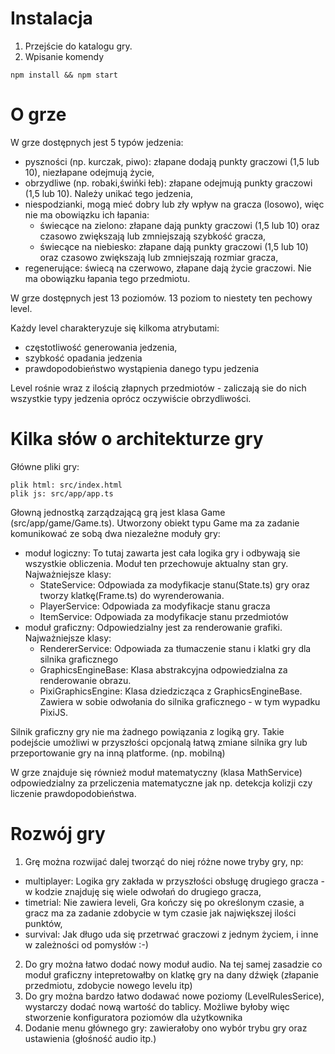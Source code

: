 # Instalacja
1. Przejście do katalogu gry.
2. Wpisanie komendy
```
npm install && npm start
```

# O grze
W grze dostępnych jest 5 typów jedzenia:
- pyszności (np. kurczak, piwo): złapane dodają punkty graczowi (1,5 lub 10), niezłapane odejmują życie,
- obrzydliwe (np. robaki,świńki łeb): złapane odejmują punkty graczowi (1,5 lub 10). Należy unikać tego jedzenia,
- niespodzianki, mogą mieć dobry lub zły wpływ na gracza (losowo), więc nie ma obowiązku ich łapania:
  - świecące na zielono: złapane dają punkty graczowi (1,5 lub 10) oraz czasowo zwiększają lub zmniejszają szybkość gracza,
  - świecące na niebiesko: złapane dają punkty graczowi (1,5 lub 10) oraz czasowo zwiększają lub zmniejszają rozmiar gracza,
- regenerujące: świecą na czerwowo, złapane dają życie graczowi. Nie ma obowiązku łapania tego przedmiotu.

W grze dostępnych jest 13 poziomów. 13 poziom to niestety ten pechowy level.

Każdy level charakteryzuje się kilkoma atrybutami:
- częstotliwość generowania jedzenia,
- szybkość opadania jedzenia
- prawdopodobieństwo wystąpienia danego typu jedzenia

Level rośnie wraz z ilością złapnych przedmiotów - zaliczają sie do nich wszystkie typy jedzenia oprócz oczywiście obrzydliwości.

# Kilka słów o architekturze gry
Główne pliki gry:
```
plik html: src/index.html
plik js: src/app/app.ts
```

Głowną jednostką zarządzającą grą jest klasa Game (src/app/game/Game.ts).
Utworzony obiekt typu Game ma za zadanie komunikować ze sobą dwa niezależne moduły gry: 
- moduł logiczny: To tutaj zawarta jest cała logika gry i odbywają sie wszystkie obliczenia. Moduł ten przechowuje aktualny stan gry. Najważniejsze klasy:
  - StateService: Odpowiada za modyfikacje stanu(State.ts) gry oraz tworzy klatkę(Frame.ts) do wyrenderowania.
  - PlayerService: Odpowiada za modyfikacje stanu gracza
  - ItemService: Odpowiada za modyfikacje stanu przedmiotów
- moduł graficzny: Odpowiedzialny jest za renderowanie grafiki. Najważniejsze klasy:
  - RendererService: Odpowiada za tłumaczenie stanu i klatki gry dla silnika graficznego
  - GraphicsEngineBase: Klasa abstrakcyjna odpowiedzialna za renderowanie obrazu.
  - PixiGraphicsEngine: Klasa dziedzicząca z GraphicsEngineBase. Zawiera w sobie odwołania do silnika graficznego - w tym wypadku PixiJS.

Silnik graficzny gry nie ma żadnego powiązania z logiką gry. Takie podejście umożliwi w przyszłości opcjonalą łatwą zmiane silnika gry lub przeportowanie gry na inną platforme. (np. mobilną)

W grze znajduje się również moduł matematyczny (klasa MathService) odpowiedzialny za przeliczenia matematyczne jak np. detekcja kolizji czy liczenie prawdopodobieństwa.

# Rozwój gry
1. Grę można rozwijać dalej tworząć do niej różne nowe tryby gry, np:
- multiplayer: Logika gry zakłada w przyszłości obsługę drugiego gracza - w kodzie znajduję się wiele odwołań do drugiego gracza,
- timetrial: Nie zawiera leveli, Gra kończy się po określonym czasie, a gracz ma za zadanie zdobycie w tym czasie jak największej ilości punktów,
- survival: Jak długo uda się przetrwać graczowi z jednym życiem,
i inne w zależności od pomysłów :-)

2. Do gry można łatwo dodać nowy moduł audio. Na tej samej zasadzie co moduł graficzny intepretowałby on klatkę gry na dany dźwięk (złapanie przedmiotu, zdobycie nowego levelu itp)
3. Do gry można bardzo łatwo dodawać nowe poziomy (LevelRulesSerice), wystarczy dodać nową wartość do tablicy. Możliwe byłoby więc stworzenie konfiguratora poziomów dla użytkownika
4. Dodanie menu głównego gry: zawierałoby ono wybór trybu gry oraz ustawienia (głośność audio itp.)
